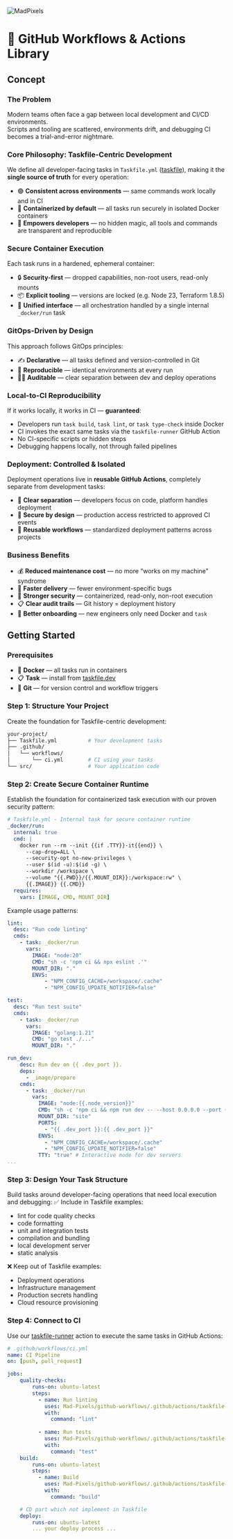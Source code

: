 <picture>
    <source media="(prefers-color-scheme: dark)" srcset="https://github.com/Mad-Pixels/.github/raw/main/profile/banner.png">
    <source media="(prefers-color-scheme: light)" srcset="https://github.com/Mad-Pixels/.github/raw/main/profile/banner.png">
    <img alt="MadPixels" src="https://github.com/Mad-Pixels/.github/raw/main/profile/banner.png">
</picture>

# 🚀 GitHub Workflows & Actions Library

## Concept

### The Problem
Modern teams often face a gap between local development and CI/CD environments.  
Scripts and tooling are scattered, environments drift, and debugging CI becomes a trial-and-error nightmare.

### Core Philosophy: Taskfile-Centric Development
We define all developer-facing tasks in `Taskfile.yml` ([taskfile](https://taskfile.dev/)), making it the **single source of truth** for every operation:
- 🟢 **Consistent across environments** — same commands work locally and in CI
- 🐳 **Containerized by default** — all tasks run securely in isolated Docker containers
- 🔧 **Empowers developers** — no hidden magic, all tools and commands are transparent and reproducible

### Secure Container Execution
Each task runs in a hardened, ephemeral container:
- 🔒 **Security-first** — dropped capabilities, non-root users, read-only mounts
- 📦 **Explicit tooling** — versions are locked (e.g. Node 23, Terraform 1.8.5)
- 🔁 **Unified interface** — all orchestration handled by a single internal `_docker/run` task

### GitOps-Driven by Design
This approach follows GitOps principles:
- ✍️ **Declarative** — all tasks defined and version-controlled in Git
- 🔁 **Reproducible** — identical environments at every run
- 🕵️‍♂️ **Auditable** — clear separation between dev and deploy operations

### Local-to-CI Reproducibility
If it works locally, it works in CI — **guaranteed**:
- Developers run `task build`, `task lint`, or `task type-check` inside Docker
- CI invokes the exact same tasks via the `taskfile-runner` GitHub Action
- No CI-specific scripts or hidden steps
- Debugging happens locally, not through failed pipelines

### Deployment: Controlled & Isolated
Deployment operations live in **reusable GitHub Actions**, completely separate from development tasks:
- 🧱 **Clear separation** — developers focus on code, platform handles deployment  
- 🔐 **Secure by design** — production access restricted to approved CI events
- 🔁 **Reusable workflows** — standardized deployment patterns across projects

### Business Benefits
- 💰 **Reduced maintenance cost** — no more “works on my machine” syndrome
- 🚀 **Faster delivery** — fewer environment-specific bugs
- 🔐 **Stronger security** — containerized, read-only, non-root execution
- 📋 **Clear audit trails** — Git history = deployment history
- 🧠 **Better onboarding** — new engineers only need Docker and `task`

## Getting Started

### Prerequisites
- 🐳 **Docker** — all tasks run in containers
- 📋 **Task** — install from [taskfile.dev](https://taskfile.dev/installation/)
- 🐙 **Git** — for version control and workflow triggers

### Step 1: Structure Your Project
Create the foundation for Taskfile-centric development:
```bash
your-project/
├── Taskfile.yml          # Your development tasks
├── .github/
│   └── workflows/
│       └── ci.yml        # CI using your tasks
└── src/                  # Your application code
```

### Step 2: Create Secure Container Runtime
Establish the foundation for containerized task execution with our proven security pattern:
```yaml
# Taskfile.yml - Internal task for secure container runtime
_docker/run:
  internal: true
  cmd: |
    docker run --rm --init {{if .TTY}}-it{{end}} \ 
      --cap-drop=ALL \
      --security-opt no-new-privileges \
      --user $(id -u):$(id -g) \
      --workdir /workspace \
      --volume "{{.PWD}}/{{.MOUNT_DIR}}:/workspace:rw" \
      {{.IMAGE}} {{.CMD}}
  requires:
    vars: [IMAGE, CMD, MOUNT_DIR]
```

Example usage patterns:
```yaml
lint:
  desc: "Run code linting"
  cmds:
    - task: _docker/run
      vars:
        IMAGE: "node:20"
        CMD: "sh -c 'npm ci && npx eslint .'"
        MOUNT_DIR: "."
        ENVS:
            - "NPM_CONFIG_CACHE=/workspace/.cache"
            - "NPM_CONFIG_UPDATE_NOTIFIER=false"

test:
  desc: "Run test suite"
  cmds:
    - task: _docker/run
      vars:
        IMAGE: "golang:1.21"
        CMD: "go test ./..."
        MOUNT_DIR: "."

run_dev:
    desc: Run dev on {{ .dev_port }}.
    deps:
      - _image/prepare
    cmds: 
      - task: _docker/run 
        vars: 
          IMAGE: "node:{{.node_version}}"
          CMD: "sh -c 'npm ci && npm run dev -- --host 0.0.0.0 --port {{ .dev_port }}'"
          MOUNT_DIR: "site"
          PORTS:
            - "{{ .dev_port }}:{{ .dev_port }}"
          ENVS:
            - "NPM_CONFIG_CACHE=/workspace/.cache"
            - "NPM_CONFIG_UPDATE_NOTIFIER=false"
          TTY: "true" # Interactive mode for dev servers
...
```

### Step 3: Design Your Task Structure
Build tasks around developer-facing operations that need local execution and debugging:
✅ Include in Taskfile examples:
- lint for code quality checks
- code formatting
- unit and integration tests
- compilation and bundling
- local development server
- static analysis

❌ Keep out of Taskfile examples:
- Deployment operations
- Infrastructure management
- Production secrets handling
- Cloud resource provisioning

### Step 4: Connect to CI
Use our [taskfile-runner](https://github.com/Mad-Pixels/github-workflows/blob/main/.github/actions/taskfile-runner/action.yml) action to execute the same tasks in GitHub Actions:
```yaml
# .github/workflows/ci.yml
name: CI Pipeline
on: [push, pull_request]

jobs:
    quality-checks:
        runs-on: ubuntu-latest
        steps:
          - name: Run linting
            uses: Mad-Pixels/github-workflows/.github/actions/taskfile-runner@main
            with:
              command: "lint"
          
          - name: Run tests  
            uses: Mad-Pixels/github-workflows/.github/actions/taskfile-runner@main
            with:
              command: "test"
    build:
        runs-on: ubuntu-latest
        steps:
          - name: Build
            uses: Mad-Pixels/github-workflows/.github/actions/taskfile-runner@main
            with:
              command: "build"

    # CD part which not implement in Taskfile
    deploy:
        runs-on: ubuntu-latest
        ... your deploy process ...
```
